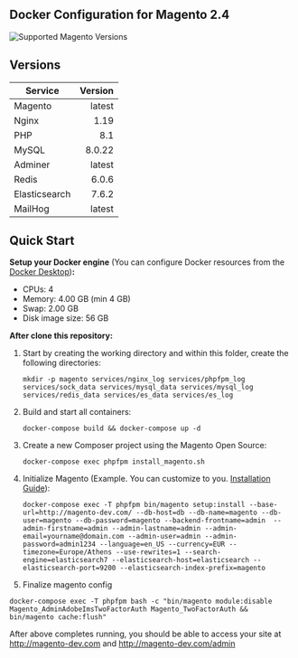 ## Docker Configuration for Magento 2.4

<img src="https://img.shields.io/badge/magento-2.X-brightgreen.svg?logo=magento&longCache=true&style=flat-square" alt="Supported Magento Versions" />

## Versions

| Service       | Version |
| ------------- | ------: |
| Magento       |  latest |
| Nginx         |    1.19 |
| PHP           |     8.1 |
| MySQL         |  8.0.22 |
| Adminer       |  latest |
| Redis         |   6.0.6 |
| Elasticsearch |   7.6.2 |
| MailHog       |  latest |

## Quick Start

**Setup your Docker engine** (You can configure Docker resources from the [Docker Desktop](https://docs.docker.com/desktop/#configure-docker-desktop))**:**

- CPUs: 4
- Memory: 4.00 GB (min 4 GB)
- Swap: 2.00 GB
- Disk image size: 56 GB

**After clone this repository:**

1. Start by creating the working directory and within this folder, create the following directories:

   ```
   mkdir -p magento services/nginx_log services/phpfpm_log services/sock_data services/mysql_data services/mysql_log services/redis_data services/es_data services/es_log
   ```

2. Build and start all containers:

   ```
   docker-compose build && docker-compose up -d
   ```

3. Create a new Composer project using the Magento Open Source:

   ```
   docker-compose exec phpfpm install_magento.sh
   ```

4. Initialize Magento (Example. You can customize to you. [Installation Guide](https://experienceleague.adobe.com/docs/commerce-operations/installation-guide/advanced.html)):

   ```
   docker-compose exec -T phpfpm bin/magento setup:install --base-url=http://magento-dev.com/ --db-host=db --db-name=magento --db-user=magento --db-password=magento --backend-frontname=admin  --admin-firstname=admin --admin-lastname=admin --admin-email=yourname@domain.com --admin-user=admin --admin-password=admin1234 --language=en_US --currency=EUR --timezone=Europe/Athens --use-rewrites=1 --search-engine=elasticsearch7 --elasticsearch-host=elasticsearch --elasticsearch-port=9200 --elasticsearch-index-prefix=magento
   ```

5. Finalize magento config

```
docker-compose exec -T phpfpm bash -c "bin/magento module:disable Magento_AdminAdobeImsTwoFactorAuth Magento_TwoFactorAuth && bin/magento cache:flush"

```

After above completes running, you should be able to access your site at http://magento-dev.com and http://magento-dev.com/admin
